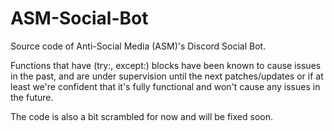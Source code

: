 # ASM-Social-Bot
Source code of Anti-Social Media (ASM)'s Discord Social Bot.

Functions that have (try:, except:) blocks have been known to cause issues in the past, and are under supervision until the next patches/updates or if at least we're confident that it's fully functional and won't cause any issues in the future.

The code is also a bit scrambled for now and will be fixed soon.

